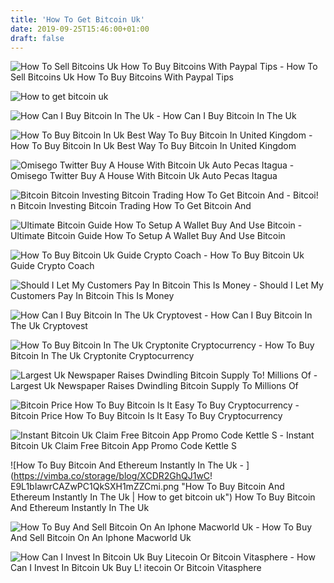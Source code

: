 ```yaml
---
title: 'How To Get Bitcoin Uk'
date: 2019-09-25T15:46:00+01:00
draft: false
---
```


![How To Sell Bitcoins Uk How To Buy Bitcoins With Paypal Tips - ](https://ecryptocurrencys.com/wp-content/uploads/2019/01/how-to-sell-bitcoins-uk-how-to-buy-bitcoins-with-paypal.png "How To Sell Bitcoins Uk How To Buy Bitcoins With Paypal Tips | How to get bitcoin uk") How To Sell Bitcoins Uk How To Buy Bitcoins With Paypal Tips

![How to get bitcoin uk](https://www.dcforecasts.com/wp-content/uploads/2017/12/2017-12-29_14-42-39.png "How to get bitcoin uk") 

![How Can I Buy Bitcoin In The Uk - ](https://www.telegraph.co.uk/content/dam/technology/2017/07/19/TELEMMGLPICT000134674566_trans_NvBQzQNjv4BqC_LLCXkS_z-CZqgOMP7Bey6NLFRCnp8jC6l5H1gpWZE.jpeg?imwidth=450 "How Can I Buy Bitcoin In The Uk | How to get bitcoin uk") How Can I Buy Bitcoin In The Uk

![How To Buy Bitcoin In Uk Best Way To Buy Bitcoin In United Kingdom - ](https://i.ytimg.com/vi/vre0jQjwifM/maxresdefault.jpg "How To Buy Bitcoin In Uk Best Way To Buy Bitcoin In United Kingdom | How to get bitcoin uk") How To Buy Bitcoin In Uk Best Way To Buy Bitcoin In United Kingdom

![Omisego Twitter Buy A House With Bitcoin Uk Auto Pecas Itagua - ](https://pbs.twimg.com/media/D6nWV9pXsAEB1Br.jpg "Omisego Twitter Buy A House With Bitcoin Uk Auto Pecas Itagua | How to get bitcoin uk") Omisego Twitter Buy A House With Bitcoin Uk Auto Pecas Itagua

![Bitcoin Bitcoin Investing Bitcoin Trading How To Get Bitcoin And - ](https://images-eu.ssl-images-amazon.com/images/I/51sw5NkRlSL.jpg "Bitcoin Bitcoin Investing Bitcoin Trading How To Get Bitcoin And | How to get bitcoin uk") Bitcoi! n Bitcoin Investing Bitcoin Trading How To Get Bitcoin And 

![Ultimate Bitcoin Guide How To Setup A Wallet Buy And Use Bitcoin - ](https://cms.lifehacker.co.uk/wp-content/uploads/sites/55/2015/08/8631889823_48c97e00cf_z-300x169.jpg "Ultimate Bitcoin Guide How To Setup A Wallet Buy And Use Bitcoin | How to get bitcoin uk") Ultimate Bitcoin Guide How To Setup A Wallet Buy And Use Bitcoin

![How To Buy Bitcoin Uk Guide Crypto Coach - ](http://cryptocoach.uk/wp-content/uploads/2018/10/Blog-Image-1110x531.png "How To Buy Bitcoin Uk Guide Crypto Coach | How to get bitcoin uk") How To Buy Bitcoin Uk Guide Crypto Coach

![Should I Let My Customers Pay In Bitcoin This Is Money - ](https://i.dailymail.co.uk/i/pix/2017/10/02/10/44F43FA100000578-4899780-image-a-1_1506936006965.jpg "Should I Let My Customers Pay In Bitcoin This Is Mone!   y | How to get bitcoin uk") Should I Let My Customers Pay In Bitcoin This Is Money

![How Can I Buy Bitcoin In The Uk Cryptovest - ](https://cryptovest.com/images/thumbs/5bcdc98c6e598c295e68009e_700xauto.png "How Can I Buy Bitcoin In The Uk Cryptovest | How to get bitcoin uk") How Can I Buy Bitcoin In The Uk Cryptovest

![How To Buy Bitcoin In The Uk Cryptonite Cryptocurrency - ](https://miro.medium.com/max/1396/0*gKGcfN6dnOVAaoUh.png "How To Buy Bitcoin In The Uk Cryptonite Cryptocurrency | How to get bitcoin uk") How To Buy Bitcoin In The Uk Cryptonite Cryptocurrency

![Largest Uk Newspaper Raises Dwindling Bitcoin Supply To!    Millions Of - ](https://cdn.shortpixel.ai/client/q_glossy,ret_img,w_540,h_340/https://www.newsbtc.com/wp-content/uploads/2019/08/the-sun-bitcoin-540x340.jpg "Largest Uk Newspaper Raises Dwindling Bitcoin S!   upply To Millions Of | How to get bitcoin uk") Largest Uk Newspaper Raises Dwindling Bitcoin Supply To Millions Of

![Bitcoin Price How To Buy Bitcoin Is It Easy To Buy Cryptocurrency - ](https://cdn.images.express.co.uk/img/dynamic/22/590x/bitcoin-price-how-to-buy-bitcoin-price-news-btc-usd-crypto-1141650.jpg?r=1560807792729 "Bitcoin Price How To Buy Bitcoin Is It Easy To Buy Cryptocurrency | How to get bitcoin uk") Bitcoin Price How To Buy Bitcoin Is It Easy To Buy Cryptocurrency

![Instant Bitcoin Uk Claim Free Bitcoin App Promo Code Kettle S - ](https://i.ytimg.com/vi/QjQFWQzosrA/maxresdefault.jpg "Instant Bitcoin Uk Claim Free Bitcoin App Promo Code Kettle S | How to get bitcoin uk") Instant Bitcoin Uk Claim Free Bitcoin App Promo Code Kettle S

![How To Buy Bitcoin And Ethereum Instantly In The Uk - ](https://vimba.co/storage/blog/XCDR2GhQJ1wC!   E9L1bIawrCAZwPC1QkSXH1mZZCmi.png "How To Buy Bitcoin And Ethereum Instantly In The Uk | How to get bitcoin uk") How To Buy Bitcoin And Ethereum Instantly In The Uk

![How To Buy And Sell Bitcoin On An Iphone Macworld Uk - ](https://www.macworld.co.uk/cmsdata/features/3668804/buy-bitcoin-iphone_thumb800.jpg "How To Buy And Sell Bitcoin On An Iphone Macworld Uk | How to get bitcoin uk") How To Buy And Sell Bitcoin On An Iphone Macworld Uk

![How Can I Invest In Bitcoin Uk Buy Litecoin Or Bitcoin Vitasphere - ](http://buyvirtualcurrency.co.uk/wp-content/uploads/2017/02/how-to-buy-litecoin-in-the-uk-1-1140x600.jpg "How Can I Invest In Bitcoin Uk Buy Litecoin Or Bitcoin Vitasphere | How to get bitcoin uk") How Can I Invest In Bitcoin Uk Buy L! itecoin Or Bitcoin Vitasphere